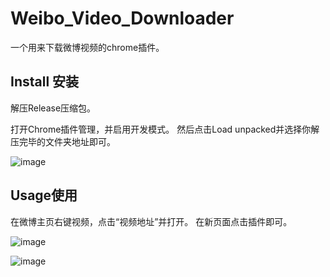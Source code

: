 # Weibo_Video_Downloader

一个用来下载微博视频的chrome插件。

## Install 安装

解压Release压缩包。

打开Chrome插件管理，并启用开发模式。
然后点击Load unpacked并选择你解压完毕的文件夹地址即可。

![image](https://user-images.githubusercontent.com/15156436/146770465-ad68a0e6-dbf2-4ebe-abc5-f31b576e1084.png)

## Usage使用

在微博主页右键视频，点击“视频地址”并打开。
在新页面点击插件即可。

![image](https://user-images.githubusercontent.com/15156436/146770798-5e48c41c-5090-4103-aec7-fa422332fe8c.png)


![image](https://user-images.githubusercontent.com/15156436/146771388-e3f7045d-2c75-48c3-a0c5-a2044e4ddb43.png)

